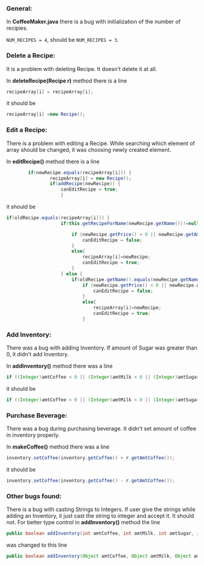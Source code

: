 ### General:

In **CoffeeMaker.java** there is a bug with initialization of the number of recipies.

`NUM_RECIPES = 4`, should be `NUM_RECIPES = 3`.



### Delete a Recipe:

It is a problem with deleting Recipe. It doesn't delete it at all.

In **deleteRecipe(Recipe r)** method there is a line

``` java
recipeArray[i] = recipeArray[i];
```

it should be

``` java
recipeArray[i] =new Recipe(); 
```



### Edit a Recipe:

There is a problem with editing a Recipe. While searching which element of array should be changed, it was choosing newly created element.

In **editRecipe()** method there is a line

``` java
       	if(newRecipe.equals(recipeArray[i])) {
                recipeArray[i] = new Recipe();
            	if(addRecipe(newRecipe)) {
            		canEditRecipe = true;
                    }
```

it should be

``` java
if(oldRecipe.equals(recipeArray[i])) {
					if(this.getRecipeForName(newRecipe.getName())!=null) {

						if (newRecipe.getPrice() < 0 || newRecipe.getAmtCoffee() < 0 || newRecipe.getAmtMilk() < 0 || newRecipe.getAmtSugar() < 0 || newRecipe.getAmtChocolate() < 0){
							canEditRecipe = false;
						}
						else{
							recipeArray[i]=newRecipe;
							canEditRecipe = true;
						}
					} else {
						if(oldRecipe.getName().equals(newRecipe.getName())){
							if (newRecipe.getPrice() < 0 || newRecipe.getAmtCoffee() < 0 || newRecipe.getAmtMilk() < 0 || newRecipe.getAmtSugar() < 0 || newRecipe.getAmtChocolate() < 0){
								canEditRecipe = false;
							}
							else{
								recipeArray[i]=newRecipe;
								canEditRecipe = true;
							}
```





### Add Inventory:

There was a bug with adding Inventory. If amount of Sugar was greater than 0, it didn't add  Inventory.

In **addInventory()** method there was a line

``` java
if ((Integer)amtCoffee < 0 || (Integer)amtMilk < 0 || (Integer)amtSugar > 0 || (Integer)amtChocolate < 0) { 
```

it should be

``` java
if ((Integer)amtCoffee < 0 || (Integer)amtMilk < 0 || (Integer)amtSugar < 0 || (Integer)amtChocolate < 0) { 
```



### Purchase Beverage:

There was a bug during purchasing beverage. It didn't set amount of coffee in inventory properly.

In **makeCoffee()** method there was a line

``` java
inventory.setCoffee(inventory.getCoffee() + r.getAmtCoffee());
```

it should be

``` java
inventory.setCoffee(inventory.getCoffee() - r.getAmtCoffee());
```



### Other bugs found:

There is a bug with casting Strings to Integers. If user give the strings while adding an Inventory, it just cast the string to integer and accept it. It should not. For better type control in **addInventory()** method the line 

``` java
public boolean addInventory(int amtCoffee, int amtMilk, int amtSugar, int amtChocolate) {
```

was changed to this line

``` java
public boolean addInventory(Object amtCoffee, Object amtMilk, Object amtSugar, Object amtChocolate) {
```

